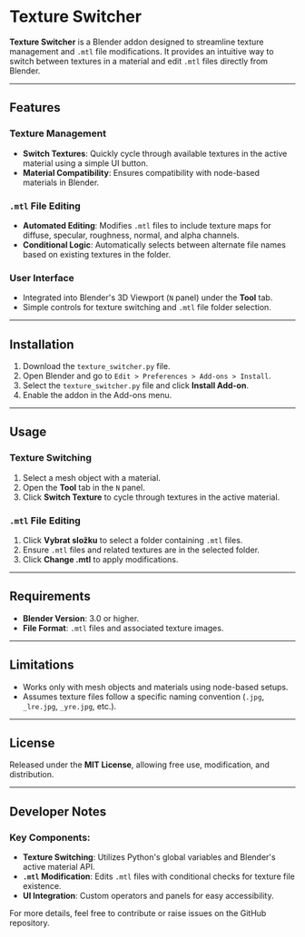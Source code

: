 # Texture Switcher

**Texture Switcher** is a Blender addon designed to streamline texture management and `.mtl` file modifications. It provides an intuitive way to switch between textures in a material and edit `.mtl` files directly from Blender.

---

## Features

### Texture Management
- **Switch Textures**: Quickly cycle through available textures in the active material using a simple UI button.
- **Material Compatibility**: Ensures compatibility with node-based materials in Blender.

### `.mtl` File Editing
- **Automated Editing**: Modifies `.mtl` files to include texture maps for diffuse, specular, roughness, normal, and alpha channels.
- **Conditional Logic**: Automatically selects between alternate file names based on existing textures in the folder.

### User Interface
- Integrated into Blender's 3D Viewport (`N` panel) under the **Tool** tab.
- Simple controls for texture switching and `.mtl` file folder selection.

---

## Installation

1. Download the `texture_switcher.py` file.
2. Open Blender and go to `Edit > Preferences > Add-ons > Install`.
3. Select the `texture_switcher.py` file and click **Install Add-on**.
4. Enable the addon in the Add-ons menu.

---

## Usage

### Texture Switching
1. Select a mesh object with a material.
2. Open the **Tool** tab in the `N` panel.
3. Click **Switch Texture** to cycle through textures in the active material.

### `.mtl` File Editing
1. Click **Vybrat složku** to select a folder containing `.mtl` files.
2. Ensure `.mtl` files and related textures are in the selected folder.
3. Click **Change .mtl** to apply modifications.

---

## Requirements

- **Blender Version**: 3.0 or higher.
- **File Format**: `.mtl` files and associated texture images.

---

## Limitations

- Works only with mesh objects and materials using node-based setups.
- Assumes texture files follow a specific naming convention (`.jpg`, `_lre.jpg`, `_yre.jpg`, etc.).

---

## License

Released under the **MIT License**, allowing free use, modification, and distribution.

---

## Developer Notes

### Key Components:
- **Texture Switching**: Utilizes Python's global variables and Blender's active material API.
- **`.mtl` Modification**: Edits `.mtl` files with conditional checks for texture file existence.
- **UI Integration**: Custom operators and panels for easy accessibility.

For more details, feel free to contribute or raise issues on the GitHub repository.
